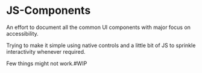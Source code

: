 # JS-Components

An effort to document all the common UI components with major focus on accessibility.

Trying to make it simple using native controls and a little bit of JS to sprinkle interactivity whenever required.

Few things might not work.#WIP
